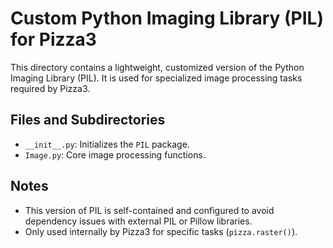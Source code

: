 # Custom Python Imaging Library (PIL) for Pizza3

This directory contains a lightweight, customized version of the Python Imaging Library (PIL). It is used for specialized image processing tasks required by Pizza3.

## Files and Subdirectories
- `__init__.py`: Initializes the `PIL` package.
- `Image.py`: Core image processing functions.

## Notes
- This version of PIL is self-contained and configured to avoid dependency issues with external PIL or Pillow libraries.
- Only used internally by Pizza3 for specific tasks (`pizza.raster()`).
